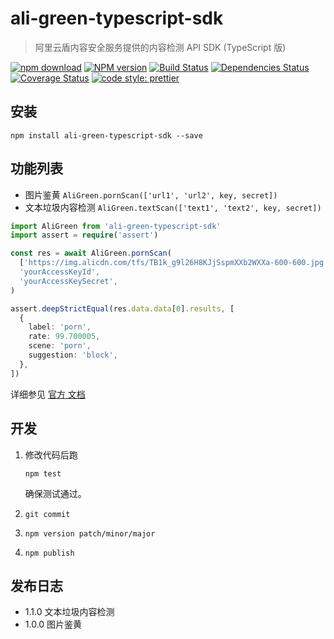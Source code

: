 # ali-green-typescript-sdk

> 阿里云盾内容安全服务提供的内容检测 API SDK
> (TypeScript 版)

[![npm download][download-image]][download-url]
[![NPM version](https://badge.fury.io/js/ali-green-typescript-sdk.png)](http://badge.fury.io/js/ali-green-typescript-sdk)
[![Build Status](https://travis-ci.com/Jeff-Tian/ali-green-typescript-sdk.svg?branch=master)](https://travis-ci.com/Jeff-Tian/ali-green-typescript-sdk)
[![Dependencies Status](https://david-dm.org/Jeff-Tian/ali-green-typescript-sdk.png)](https://david-dm.org/jeff-tian/ali-green-typescript-sdk)
[![Coverage Status](https://coveralls.io/repos/github/Jeff-Tian/ali-green-typescript-sdk/badge.svg?branch=master)](https://coveralls.io/github/Jeff-Tian/ali-green-typescript-sdk?branch=master)
[![code style: prettier](https://img.shields.io/badge/code_style-prettier-ff69b4.svg?style=flat-square)](https://github.com/Jeff-Tian/ali-green-typescript-sdk)

[download-image]: https://img.shields.io/npm/dm/ali-green-typescript-sdk.svg?style=flat-square
[download-url]: https://npmjs.org/package/ali-green-typescript-sdk

## 安装

```shell
npm install ali-green-typescript-sdk --save
```

## 功能列表

- 图片鉴黄 `AliGreen.pornScan(['url1', 'url2', key, secret])`
- 文本垃圾内容检测 `AliGreen.textScan(['text1', 'text2', key, secret])`

```typescript
import AliGreen from 'ali-green-typescript-sdk'
import assert = require('assert')

const res = await AliGreen.pornScan(
  ['https://img.alicdn.com/tfs/TB1k_g9l26H8KJjSspmXXb2WXXa-600-600.jpg'],
  'yourAccessKeyId',
  'yourAccessKeySecret',
)

assert.deepStrictEqual(res.data.data[0].results, [
  {
    label: 'porn',
    rate: 99.700005,
    scene: 'porn',
    suggestion: 'block',
  },
])
```

详细参见 [官方 文档](https://help.aliyun.com/document_detail/70292.html?spm=a2c4g.11186623.6.579.36a67a17uGxJhf)

## 开发

1. 修改代码后跑

   ```shell
   npm test
   ```

   确保测试通过。

2. `git commit`
3. `npm version patch/minor/major`
4. `npm publish`

## 发布日志

- 1.1.0 文本垃圾内容检测
- 1.0.0 图片鉴黄
